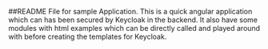 ##README File for sample Application.
This is a quick angular application which can has been secured by Keycloak in the backend. It also have some modules with html examples which can be directly called and played around with before creating the templates for Keycloak.